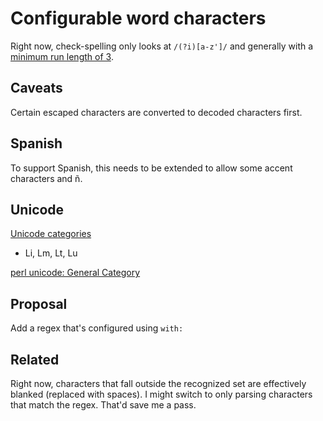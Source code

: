 # Configurable word characters

Right now, check-spelling only looks at `/(?i)[a-z']/` and generally with a [minimum run length of 3](Configuration#shortest_word).

## Caveats

Certain escaped characters are converted to decoded characters first.

## Spanish

To support Spanish, this needs to be extended to allow some accent characters and ñ.

## Unicode

[Unicode categories](https://www.compart.com/en/unicode/category)
* Li, Lm, Lt, Lu

[perl unicode: General Category](https://perldoc.perl.org/perlunicode#General_Category)

## Proposal

Add a regex that's configured using `with:`

## Related

Right now, characters that fall outside the recognized set are effectively blanked (replaced with spaces). I might switch to only parsing characters that match the regex. That'd save me a pass.
